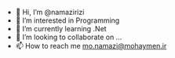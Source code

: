 - 👋 Hi, I’m @namazirizi
- 👀 I’m interested in Programming
- 🌱 I’m currently learning .Net
- 💞️ I’m looking to collaborate on ...
- 📫 How to reach me mo.namazi@mohaymen.ir

<!---
namazirizi/namazirizi is a ✨ special ✨ repository because its `README.md` (this file) appears on your GitHub profile.
You can click the Preview link to take a look at your changes.
--->
